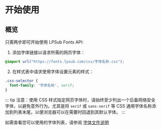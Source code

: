 # 开始使用

## 概览

只需两步即可开始使用 LPSub Fonts API:

1. 添加字体链接以请求所需的网页字体：

```css
@import url("https://fonts.lpsub.com/css/字体名称.css");
```

2. 在样式表中请求使用字体设置元素的样式：

```css
.css-selector {
  font-family: '字体名称', serif;
}
```

::: tip
注意：使用 CSS 样式指定网页字体时，请始终至少列出一个后备网络安全字体，以避免意外行为。尤其是将 `serif` 或 `sans-serif` 等 CSS 通用字体名称添加到列表末尾，以便浏览器可以在需要时回退到其默认字体。
:::

如需查看您可以使用的字体列表，请参阅 [字体文件说明](../explain/Sarasa-Gothic.md)
